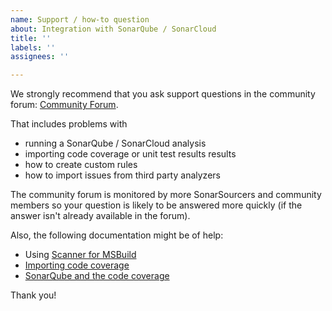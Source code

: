 ```yaml
---
name: Support / how-to question
about: Integration with SonarQube / SonarCloud
title: ''
labels: ''
assignees: ''

---
```


We strongly recommend that you ask support questions in the community forum:
[Community Forum](https://community.sonarsource.com/).

That includes problems with
- running a SonarQube / SonarCloud analysis
- importing code coverage or unit test results results
- how to create custom rules
- how to import issues from third party analyzers

The community forum is monitored by more SonarSourcers and community members so your question is likely to be answered more quickly (if the answer isn't already available in the forum).

Also, the following documentation might be of help:
- Using [Scanner for MSBuild](https://docs.sonarqube.org/latest/analysis/scan/sonarscanner-for-msbuild/)
- [Importing code coverage](https://community.sonarsource.com/t/coverage-test-data-generate-reports-for-c-vb-net/9871)
- [SonarQube and the code coverage](https://community.sonarsource.com/t/sonarqube-and-the-code-coverage/4725)

Thank you!

